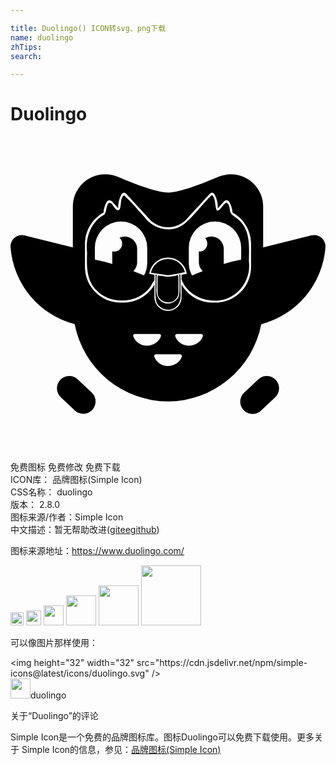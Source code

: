 ```yaml
---

title: Duolingo() ICON转svg、png下载
name: duolingo
zhTips: 
search: 

---
```


# Duolingo  <small style="font-size: 60%;font-weight: 100"></small>

<div id="svg" class="svg-wrap">
<svg role="img" xmlns="http://www.w3.org/2000/svg" viewBox="0 0 24 24"><title>Duolingo icon</title><path d="M7.2 2.869a2.458 2.458 0 00-2.45 2.455v3.117l-3.672-.913h-.002a.864.864 0 00-.242-.026.864.864 0 00-.832.919 6.573 6.573 0 004.886 5.87A7.286 7.286 0 0012 20.18a7.286 7.286 0 007.106-5.888 6.573 6.573 0 004.892-5.871.864.864 0 00-.831-.92.864.864 0 00-.245.027l-3.673.913V5.324a2.458 2.458 0 00-2.45-2.455 2.845 2.845 0 00-.96.192c-1.87.797-3.114 1.188-3.831 1.2-.717-.012-1.962-.403-3.832-1.2a2.845 2.845 0 00-.975-.192zm8.135 1.408a.19.19 0 01.036 0c.065.008.127.05.176.127a1.95 1.95 0 01.07.143 1.95 1.95 0 01.037.088 1.95 1.95 0 01.035.092 1.95 1.95 0 01.029.094 1.95 1.95 0 01.025.093 1.95 1.95 0 01.019.096 1.95 1.95 0 01.015.097 1.95 1.95 0 01.01.093 1.95 1.95 0 01.005.102 1.95 1.95 0 010 .157 2.723 2.723 0 01.007 0l.473-.526a.248.248 0 01.01-.01.248.248 0 01.01-.009.248.248 0 01.012-.01.248.248 0 01.007-.006.248.248 0 01.012-.008.248.248 0 01.009-.006.248.248 0 01.011-.006.248.248 0 01.01-.005.248.248 0 01.011-.005.248.248 0 01.013-.005.248.248 0 01.01-.003.248.248 0 01.013-.004.248.248 0 01.013-.003.248.248 0 01.011-.002.248.248 0 01.016-.002.248.248 0 01.007 0 .248.248 0 01.02 0 .248.248 0 01.005 0 .248.248 0 01.017.002.248.248 0 01.01 0 .248.248 0 01.011.003.248.248 0 01.013.003.248.248 0 01.013.004.248.248 0 01.01.003.248.248 0 01.011.005.248.248 0 01.013.006.248.248 0 01.001 0 .248.248 0 01.004.002.248.248 0 01.016.01.248.248 0 01.008.004.248.248 0 01.012.008.248.248 0 01.01.01.248.248 0 01.007.005.248.248 0 01.011.011.248.248 0 01.007.008.248.248 0 01.006.007.248.248 0 01.01.014.248.248 0 01.003.005.248.248 0 01.01.017 1.95 1.95 0 01.06.121 1.95 1.95 0 01.04.088 1.95 1.95 0 01.035.094 1.95 1.95 0 01.03.088 1.95 1.95 0 01.025.097 1.95 1.95 0 01.021.094 1.95 1.95 0 01.016.098 1.95 1.95 0 01.016.132 2.723 2.723 0 01.192.119 2.723 2.723 0 01.11.079 2.723 2.723 0 01.11.083 2.723 2.723 0 01.1.088 2.723 2.723 0 01.101.095 2.723 2.723 0 01.092.098 2.723 2.723 0 01.09.103 2.723 2.723 0 01.082.108 2.723 2.723 0 01.08.112 2.723 2.723 0 01.07.114 2.723 2.723 0 01.068.12 2.723 2.723 0 01.059.122 2.723 2.723 0 01.054.123 2.723 2.723 0 01.048.131 2.723 2.723 0 01.042.126 2.723 2.723 0 01.034.135 2.723 2.723 0 01.03.13 2.723 2.723 0 01.02.135 2.723 2.723 0 01.016.136 2.723 2.723 0 01.011.225v1.758a2.715 2.715 0 01-.011.237 2.715 2.715 0 01-.017.132 2.715 2.715 0 01-.02.135 2.715 2.715 0 01-.03.136 2.715 2.715 0 01-.033.127 2.715 2.715 0 01-.044.134 2.715 2.715 0 01-.045.123 2.715 2.715 0 01-.057.126 2.715 2.715 0 01-.058.12 2.715 2.715 0 01-.068.118 2.715 2.715 0 01-.07.116 2.715 2.715 0 01-.078.109 2.715 2.715 0 01-.084.11 2.715 2.715 0 01-.09.102 2.715 2.715 0 01-.09.097 2.715 2.715 0 01-.104.096 2.715 2.715 0 01-.098.087 2.715 2.715 0 01-.107.081 2.715 2.715 0 01-.113.081 2.715 2.715 0 01-.113.07 2.715 2.715 0 01-.12.068 2.715 2.715 0 01-.119.057 2.715 2.715 0 01-.127.058 2.715 2.715 0 01-.123.045 2.715 2.715 0 01-.133.044 2.715 2.715 0 01-.132.033 2.715 2.715 0 01-.13.03 2.715 2.715 0 01-.14.02 2.715 2.715 0 01-.129.017 2.715 2.715 0 01-.237.011h-.21a2.714 2.714 0 01-.244-.012 2.714 2.714 0 01-.134-.017 2.714 2.714 0 01-.133-.02 2.714 2.714 0 01-.136-.032 2.714 2.714 0 01-.127-.032 2.714 2.714 0 01-.131-.045 2.714 2.714 0 01-.126-.046 2.714 2.714 0 01-.124-.056 2.714 2.714 0 01-.121-.059 2.714 2.714 0 01-.118-.068 2.714 2.714 0 01-.116-.071 2.714 2.714 0 01-.107-.079 2.714 2.714 0 01-.11-.083 2.714 2.714 0 01-.102-.09 2.714 2.714 0 01-.098-.092 2.714 2.714 0 01-.094-.102 2.714 2.714 0 01-.088-.1 2.714 2.714 0 01-.081-.109 2.714 2.714 0 01-.08-.11 2.714 2.714 0 01-.068-.115 2.714 2.714 0 01-.028-.048v.98a1.032 1.032 0 01-.004.073 1.032 1.032 0 01-.004.05 1.032 1.032 0 01-.008.054 1.032 1.032 0 010 .002 1.032 1.032 0 01-.009.042 1.032 1.032 0 01-.016.063 1.032 1.032 0 01-.01.034 1.032 1.032 0 01-.024.065 1.032 1.032 0 01-.012.031 1.032 1.032 0 01-.033.067 1.032 1.032 0 01-.018.034 1.032 1.032 0 01-.025.04 1.032 1.032 0 01-.032.047 1.032 1.032 0 01-.028.037 1.032 1.032 0 01-.034.042 1.032 1.032 0 01-.035.038 1.032 1.032 0 01-.037.036 1.032 1.032 0 01-.04.034 1.032 1.032 0 01-.038.031 1.032 1.032 0 01-.044.032 1.032 1.032 0 01-.041.027 1.032 1.032 0 01-.046.026 1.032 1.032 0 01-.045.024 1.032 1.032 0 01-.047.02 1.032 1.032 0 01-.05.02 1.032 1.032 0 01-.047.016 1.032 1.032 0 01-.049.014 1.032 1.032 0 01-.052.012 1.032 1.032 0 01-.05.009 1.032 1.032 0 01-.052.006 1.032 1.032 0 01-.049.004 1.032 1.032 0 01-.053 0 1.032 1.032 0 01-.052 0 1.032 1.032 0 01-.05-.004 1.032 1.032 0 01-.051-.006 1.032 1.032 0 01-.052-.01 1.032 1.032 0 01-.05-.011 1.032 1.032 0 01-.05-.014 1.032 1.032 0 01-.047-.016 1.032 1.032 0 01-.05-.02 1.032 1.032 0 01-.046-.02 1.032 1.032 0 01-.046-.024 1.032 1.032 0 01-.046-.026 1.032 1.032 0 01-.04-.027 1.032 1.032 0 01-.045-.032 1.032 1.032 0 01-.038-.031 1.032 1.032 0 01-.04-.034 1.032 1.032 0 01-.036-.036 1.032 1.032 0 01-.035-.038 1.032 1.032 0 01-.035-.042 1.032 1.032 0 01-.028-.037 1.032 1.032 0 01-.032-.047 1.032 1.032 0 01-.018-.03 1.032 1.032 0 01-.046-.087 1.032 1.032 0 01-.003-.006 1.032 1.032 0 01-.034-.084 1.032 1.032 0 01-.005-.015 1.032 1.032 0 01-.022-.073 1.032 1.032 0 01-.008-.032 1.032 1.032 0 01-.011-.06 1.032 1.032 0 01-.007-.043 1.032 1.032 0 01-.003-.034 1.032 1.032 0 01-.002-.02 1.032 1.032 0 010-.002 1.032 1.032 0 01-.003-.068v-.979a2.714 2.714 0 01-.026.046 2.714 2.714 0 01-.07.116 2.714 2.714 0 01-.077.107 2.714 2.714 0 01-.084.113 2.714 2.714 0 01-.086.097 2.714 2.714 0 01-.095.104 2.714 2.714 0 01-.1.092 2.714 2.714 0 01-.1.09 2.714 2.714 0 01-.11.083 2.714 2.714 0 01-.108.079 2.714 2.714 0 01-.114.07 2.714 2.714 0 01-.12.069 2.714 2.714 0 01-.12.058 2.714 2.714 0 01-.124.056 2.714 2.714 0 01-.129.047 2.714 2.714 0 01-.128.044 2.714 2.714 0 01-.127.032 2.714 2.714 0 01-.137.032 2.714 2.714 0 01-.13.02 2.714 2.714 0 01-.137.017 2.714 2.714 0 01-.245.012h-.21a2.715 2.715 0 01-.237-.012 2.715 2.715 0 01-.13-.016 2.715 2.715 0 01-.14-.02 2.715 2.715 0 01-.128-.03 2.715 2.715 0 01-.133-.033 2.715 2.715 0 01-.132-.044 2.715 2.715 0 01-.123-.045 2.715 2.715 0 01-.128-.058 2.715 2.715 0 01-.12-.057 2.715 2.715 0 01-.119-.069 2.715 2.715 0 01-.113-.069 2.715 2.715 0 01-.113-.08 2.715 2.715 0 01-.106-.082 2.715 2.715 0 01-.099-.087 2.715 2.715 0 01-.103-.096 2.715 2.715 0 01-.09-.097 2.715 2.715 0 01-.09-.102 2.715 2.715 0 01-.084-.11 2.715 2.715 0 01-.078-.109 2.715 2.715 0 01-.071-.116 2.715 2.715 0 01-.068-.118 2.715 2.715 0 01-.058-.12 2.715 2.715 0 01-.056-.126 2.715 2.715 0 01-.045-.124 2.715 2.715 0 01-.045-.133 2.715 2.715 0 01-.032-.127 2.715 2.715 0 01-.03-.136 2.715 2.715 0 01-.02-.135 2.715 2.715 0 01-.017-.132 2.715 2.715 0 01-.012-.238V8.17a2.723 2.723 0 01.012-.227 2.723 2.723 0 01.016-.135 2.723 2.723 0 01.02-.132 2.723 2.723 0 01.03-.136 2.723 2.723 0 01.035-.13 2.723 2.723 0 01.042-.129 2.723 2.723 0 01.047-.128 2.723 2.723 0 01.056-.126 2.723 2.723 0 01.058-.119 2.723 2.723 0 01.07-.123 2.723 2.723 0 01.069-.111 2.723 2.723 0 01.081-.114 2.723 2.723 0 01.08-.106 2.723 2.723 0 01.091-.103 2.723 2.723 0 01.093-.1 2.723 2.723 0 01.097-.09 2.723 2.723 0 01.106-.093 2.723 2.723 0 01.104-.08 2.723 2.723 0 01.114-.08 2.723 2.723 0 01.192-.119 1.95 1.95 0 01.016-.133 1.95 1.95 0 01.015-.094 1.95 1.95 0 01.021-.096 1.95 1.95 0 01.025-.093 1.95 1.95 0 01.03-.094 1.95 1.95 0 01.034-.091 1.95 1.95 0 01.04-.089 1.95 1.95 0 01.058-.118.248.248 0 01.01-.018.248.248 0 01.004-.005.248.248 0 01.01-.013.248.248 0 01.006-.007.248.248 0 01.007-.008.248.248 0 01.01-.011.248.248 0 01.007-.006.248.248 0 01.011-.009.248.248 0 01.012-.008.248.248 0 01.008-.005.248.248 0 01.016-.009.248.248 0 01.006-.003.248.248 0 01.013-.006.248.248 0 01.011-.005.248.248 0 01.01-.003.248.248 0 01.013-.004.248.248 0 01.013-.003.248.248 0 01.011-.002.248.248 0 01.01-.001.248.248 0 01.017-.002.248.248 0 01.006 0 .248.248 0 01.019 0 .248.248 0 01.007 0 .248.248 0 01.016.003.248.248 0 01.01.002.248.248 0 01.014.003.248.248 0 01.012.004.248.248 0 01.011.003.248.248 0 01.013.005.248.248 0 01.01.005.248.248 0 01.01.005.248.248 0 01.012.006.248.248 0 01.009.006.248.248 0 01.012.008.248.248 0 01.007.005.248.248 0 01.012.01.248.248 0 01.01.01.248.248 0 01.01.01v-.005l.471.523a2.723 2.723 0 01.01 0 1.95 1.95 0 01-.001-.155 1.95 1.95 0 01.006-.103 1.95 1.95 0 01.009-.093 1.95 1.95 0 01.015-.097 1.95 1.95 0 01.02-.095 1.95 1.95 0 01.024-.094 1.95 1.95 0 01.03-.094 1.95 1.95 0 01.034-.092 1.95 1.95 0 01.036-.087 1.95 1.95 0 01.07-.142c.085-.135.214-.163.32-.083.015.011.03.025.044.04l1.78 1.94v-.002a1.926 1.926 0 00.092.089 1.926 1.926 0 00.071.064 1.926 1.926 0 00.076.06 1.926 1.926 0 00.078.057 1.926 1.926 0 00.08.05 1.926 1.926 0 00.084.05 1.926 1.926 0 00.085.043 1.926 1.926 0 00.087.04 1.926 1.926 0 00.092.036 1.926 1.926 0 00.089.03 1.926 1.926 0 00.095.026 1.926 1.926 0 00.091.022 1.926 1.926 0 00.097.016 1.926 1.926 0 00.094.013 1.926 1.926 0 00.096.006 1.926 1.926 0 00.096.003 1.926 1.926 0 00.097-.003 1.926 1.926 0 00.096-.006 1.926 1.926 0 00.094-.013 1.926 1.926 0 00.097-.016 1.926 1.926 0 00.09-.022 1.926 1.926 0 00.096-.025 1.926 1.926 0 00.089-.031 1.926 1.926 0 00.092-.036 1.926 1.926 0 00.087-.04 1.926 1.926 0 00.085-.043 1.926 1.926 0 00.084-.05 1.926 1.926 0 00.08-.05 1.926 1.926 0 00.078-.058 1.926 1.926 0 00.075-.059 1.926 1.926 0 00.072-.064 1.926 1.926 0 00.092-.089V6.3l1.78-1.94a.294.294 0 01.044-.04.212.212 0 01.107-.044zm.02.168c-.813.742-1.419 1.714-2.325 2.358-.932.557-2.21.194-2.823-.67-.512-.56-1.007-1.17-1.563-1.667-.324.258-.164.745-.332 1.078-.208.206-.42-.181-.526-.316-.084-.17-.317-.283-.386-.048-.163.278-.04.74-.416.857-.919.59-1.277 1.757-1.149 2.792-.03.982-.066 2.116.698 2.859 1.106 1.18 3.29 1.048 4.174-.32.058-.14.145-.301.261-.42v-.42a1.048 1.048 0 010-.006l-.35-.059a.052.052 0 01-.042-.058 1.446 1.446 0 011.418-1.194 1.446 1.446 0 011.43 1.194.052.052 0 01-.043.058l-.35.06a1.03 1.03 0 010 .001v.38l.007.001c.584 1.534 2.728 2.067 4.017 1.128a2.694 2.694 0 001.106-2.535c.014-1.033.13-2.231-.653-3.042-.216-.27-.604-.399-.762-.697-.055-.25-.041-.588-.286-.736-.31.129-.381.556-.728.634-.2-.38-.055-.897-.377-1.213zM8.422 6.468a1.995 1.995 0 011.994 1.995v1.2a1.996 1.996 0 01-.245.913 27.203 27.203 0 00-.815-.328.95.95 0 00.035-.037.95.95 0 00.016-.018.95.95 0 00.048-.058.95.95 0 00.012-.017.95.95 0 00.04-.06.95.95 0 00.013-.02.95.95 0 00.032-.062.95.95 0 00.011-.022.95.95 0 00.024-.06.95.95 0 00.012-.031.95.95 0 00.017-.058.95.95 0 00.009-.033.95.95 0 00.01-.054.95.95 0 00.007-.043.95.95 0 00.007-.082V8.56a.95.95 0 00-.004-.08.95.95 0 00-.005-.047.95.95 0 00-.007-.047.95.95 0 00-.01-.047.95.95 0 00-.012-.045.95.95 0 00-.016-.047.95.95 0 00-.015-.042.95.95 0 00-.02-.047.95.95 0 00-.02-.04.95.95 0 00-.025-.042.95.95 0 00-.024-.04A.95.95 0 009.464 8a.95.95 0 00-.03-.039.95.95 0 00-.03-.034.95.95 0 00-.033-.036.95.95 0 00-.035-.032.95.95 0 00-.035-.031.95.95 0 00-.038-.029.95.95 0 00-.039-.028.95.95 0 00-.04-.025.95.95 0 00-.04-.023.95.95 0 00-.043-.02.95.95 0 00-.046-.02.95.95 0 00-.043-.017.95.95 0 00-.043-.014.95.95 0 00-.049-.012.95.95 0 00-.046-.01.95.95 0 00-.045-.008.95.95 0 00-.048-.006.95.95 0 00-.08-.004.96.96 0 00-.06.004.96.96 0 00-.05.005.96.96 0 00-.043.007.96.96 0 00-.051.01.96.96 0 00-.045.012.96.96 0 00-.047.014.96.96 0 00-.046.018.96.96 0 00-.055.023.6.6 0 01.04.04.6.6 0 01.022.024.6.6 0 01.017.02.6.6 0 01.018.025.6.6 0 01.017.026.6.6 0 01.013.023.6.6 0 01.016.028.6.6 0 01.011.026.6.6 0 01.013.03.6.6 0 01.008.025.6.6 0 01.01.031.6.6 0 01.007.03.6.6 0 01.006.029.6.6 0 01.004.037.6.6 0 01.002.021.6.6 0 010 .041.6.6 0 010 .02.6.6 0 01-.002.03.6.6 0 01-.003.031.6.6 0 01-.004.024.6.6 0 01-.007.034.6.6 0 01-.008.028.6.6 0 01-.01.03.6.6 0 01-.012.03.6.6 0 01-.01.024.6.6 0 01-.016.03.6.6 0 01-.013.024.6.6 0 01-.02.03.6.6 0 01-.012.018.6.6 0 01-.026.032.6.6 0 01-.013.015.6.6 0 01-.02.02.6.6 0 01-.024.024.6.6 0 01-.02.015.6.6 0 01-.025.021.6.6 0 01-.027.018.6.6 0 01-.024.015.6.6 0 01-.023.012.6.6 0 01-.03.016.6.6 0 01-.034.013.6.6 0 01-.02.008.6.6 0 01-.038.011.6.6 0 01-.02.006.6.6 0 01-.034.006.6.6 0 01-.026.005.6.6 0 01-.04.003.6.6 0 01-.018.002.6.6 0 01-.035 0 .6.6 0 01-.028 0 .6.6 0 01-.031-.005.6.6 0 01-.026-.003.6.6 0 01-.056-.012v.859a.95.95 0 00.004.048.95.95 0 00.007.062 15.08 15.08 0 00-1.336-.332v-.908a1.987 1.987 0 011.996-1.995zm7.156 0a1.995 1.995 0 011.996 1.995v.909c-.425.085-.87.195-1.336.333a.95.95 0 00.007-.066.95.95 0 00.004-.046V8.56a.95.95 0 00-.004-.081.95.95 0 00-.006-.046.95.95 0 00-.007-.047.95.95 0 00-.01-.046.95.95 0 00-.012-.048.95.95 0 00-.014-.041.95.95 0 00-.018-.048.95.95 0 00-.019-.043.95.95 0 00-.02-.042.95.95 0 00-.024-.04.95.95 0 00-.025-.042.95.95 0 00-.028-.039.95.95 0 00-.028-.036.95.95 0 00-.032-.037.95.95 0 00-.032-.035.95.95 0 00-.036-.033.95.95 0 00-.033-.03.95.95 0 00-.04-.03.95.95 0 00-.037-.026.95.95 0 00-.042-.026.95.95 0 00-.04-.023.95.95 0 00-.042-.02.95.95 0 00-.046-.02.95.95 0 00-.04-.016.95.95 0 00-.048-.015.95.95 0 00-.046-.012.95.95 0 00-.047-.01.95.95 0 00-.047-.007.95.95 0 00-.045-.006.95.95 0 00-.081-.004.96.96 0 00-.057.004.96.96 0 00-.045.004.96.96 0 00-.052.008.96.96 0 00-.044.008.96.96 0 00-.046.012.96.96 0 00-.047.014.96.96 0 00-.043.016.96.96 0 00-.045.018.96.96 0 00-.045.023.96.96 0 00-.048.024.6.6 0 01.04.045.6.6 0 01.033.05.6.6 0 01.03.052.6.6 0 01.024.055.6.6 0 01.018.057.6.6 0 01.005.025.6.6 0 01.007.034.6.6 0 01.005.042.6.6 0 01.002.017.6.6 0 010 .001.6.6 0 010 .06.6.6 0 01-.005.06.6.6 0 01-.004.022.6.6 0 01-.007.036.6.6 0 01-.017.057.6.6 0 010 .001.6.6 0 01-.023.055.6.6 0 01-.028.053.6.6 0 01-.033.05.6.6 0 01-.039.046.6.6 0 01-.042.042.6.6 0 01-.046.038.6.6 0 01-.05.033.6.6 0 01-.001 0 .6.6 0 01-.053.027.6.6 0 01-.055.023.6.6 0 01-.058.016.6.6 0 01-.032.006.6.6 0 01-.087.01.6.6 0 01-.06 0v.838a.95.95 0 00.007.084.95.95 0 00.007.042.95.95 0 00.01.054.95.95 0 00.01.032.95.95 0 00.016.06.95.95 0 00.011.029.95.95 0 00.025.06.95.95 0 00.01.022.95.95 0 00.034.063.95.95 0 00.011.018.95.95 0 00.041.063.95.95 0 00.01.012.95.95 0 00.052.063.95.95 0 00.008.008.95.95 0 00.043.046c-.268.103-.54.213-.815.33a1.996 1.996 0 01-.247-.916v-1.2a1.986 1.986 0 011.995-1.995zM12.035 9.32c-.038 0-.077 0-.115.003a1.35 1.35 0 00-1.224 1.042l1.301.198.688-.108.603-.138c-.13-.565-.68-.983-1.253-.997zm.86 1.184c-.084-.005-.009.142-.024.214.01.453.025.912-.024 1.362-.143.554-.892.836-1.35.477-.337-.235-.425-.684-.371-1.068-.001-.32-.02-.641.014-.96-.161-.086-.06.106-.086.194.01.609-.049 1.226.045 1.829.186.598 1.027.855 1.5.43.31-.25.399-.685.35-1.067-.004-.466.012-.933-.009-1.399a.142.142 0 00-.046-.012zm-.144.046a.399.399 0 00-.066.013 1.568 1.568 0 01-.112.036l-.03.008a1.3 1.3 0 01-.085.02l-.028.006a1.681 1.681 0 01-.27.03l-.035.002a3.33 3.33 0 01-.148 0h-.016a2.6 2.6 0 01-.171-.013c-.006 0-.012 0-.017-.002a5.958 5.958 0 01-.279-.038l-.072-.01-.182-.033a.794.754 0 00-.035.223v1.087a.803.763 0 00.795.755.794.754 0 00.794-.755V10.79a.795.755 0 00-.043-.243zm.04 1.367a.794.794 0 01-.005.035.794.794 0 00.004-.035zm-.013.082a.794.794 0 01-.007.03.794.794 0 00.007-.03zm-.02.075a.794.794 0 01-.01.03.794.794 0 00.01-.03zm-.028.079a.794.794 0 01-.01.022.794.794 0 00.01-.022zm-.035.071a.794.794 0 01-.012.02.794.794 0 00.012-.02zm-.044.07a.794.794 0 01-.01.014.794.794 0 00.01-.014zm-.05.064a.794.794 0 01-.01.01.794.794 0 00.01-.01zm-.053.056a.794.794 0 01-.006.006.794.794 0 00.006-.006zm-3.066 2.62a.132.132 0 01.014 0h1.823a.14.14 0 01.14.181c-.14.42-.573.709-1.056.712a1.085 1.085 0 01-1.047-.712.132.132 0 01.126-.182zm3.203 0a.144.144 0 01.005 0h1.824a.14.14 0 01.14.179c-.14.418-.572.71-1.06.71a1.085 1.085 0 01-1.043-.708.144.144 0 01.134-.18zm-1.6 1.548a.14.14 0 01.005 0h1.824a.14.14 0 01.139.182c-.135.423-.568.711-1.056.711a1.085 1.085 0 01-1.046-.711.14.14 0 01.135-.182zM4.45 18.236a.931.931 0 00-.66.299v-.002a.944.944 0 00.041 1.325l1.088 1.02a.938.938 0 001.284-1.367l-1.088-1.019a.931.931 0 00-.665-.256zm15.115 0a.931.931 0 00-.678.256l-1.089 1.019a.938.938 0 001.285 1.368l1.087-1.019a.944.944 0 00.042-1.325.931.931 0 00-.647-.299z"/></svg>
</div>
<detail full-name='duolingo'></detail>

<div class="detail-page">
<p>
<span><span class="badge-success badge">免费图标</span> <span class="badge-success badge">免费修改</span>  <span class="badge-success badge">免费下载</span> </span>
<br/>
<span>
ICON库：
<span class="badge-secondary badge">品牌图标(Simple Icon)</span> 
</span>
<br/>
<span>
CSS名称：
<span class="badge-secondary badge">duolingo</span> 
</span>

<br/>
<span>
版本：
<span class="badge-secondary badge">2.8.0</span> 
</span>
<br/>
<span>图标来源/作者：<span class="badge-light badge">Simple Icon</span></span> 
<br/>
<span class="zh-detail">中文描述：暂无<span class="help-link"><span>帮助改进</span>(<a href="https://gitee.com/liuwave/icon-helper/edit/master/json/brands/duolingo.json" target="_blank" rel="noopener noreferrer">gitee</a><a href="https://github.com/liuwave/icon-helper/edit/master/json/brands/duolingo.json" target="_blank" rel="noopener noreferrer">github</a></span>)</span><br/>
</p>
</div><div class="description description alert alert-light"><p>图标来源地址：<a href="https://www.duolingo.com/" target="_blank" rel="noopener noreferrer">https://www.duolingo.com/</a></p></div>
<div class="alert alert-dark">
<img height="21" width="21" src="https://cdn.jsdelivr.net/npm/simple-icons@latest/icons/duolingo.svg" />
<img height="24" width="24" src="https://cdn.jsdelivr.net/npm/simple-icons@latest/icons/duolingo.svg" />
<img height="32" width="32" src="https://cdn.jsdelivr.net/npm/simple-icons@latest/icons/duolingo.svg" />
<img height="48" width="48" src="https://cdn.jsdelivr.net/npm/simple-icons@latest/icons/duolingo.svg" />
<img height="64" width="64" src="https://cdn.jsdelivr.net/npm/simple-icons@latest/icons/duolingo.svg" />
<img height="96" width="96" src="https://cdn.jsdelivr.net/npm/simple-icons@latest/icons/duolingo.svg" />

</div>
<div>
  <p>可以像图片那样使用：    
  </p>
  <div class="alert alert-primary" style="font-size: 14px">
    &lt;img height="32" width="32" src="https://cdn.jsdelivr.net/npm/simple-icons@latest/icons/duolingo.svg" /&gt;
    <copy-btn content='<img height="32" width="32" src="https://cdn.jsdelivr.net/npm/simple-icons@latest/icons/duolingo.svg" />'></copy-btn>
  </div>
  <div class="alert alert-secondary">
    <img height="32" width="32" src="https://cdn.jsdelivr.net/npm/simple-icons@latest/icons/duolingo.svg" />duolingo
    <copy-btn content="duolingo" btn-title="复制图标名称"></copy-btn>
  </div>
</div>

<Vssue title="关于“Duolingo”的评论" >关于“Duolingo”的评论</Vssue>


<div><p>Simple Icon是一个免费的品牌图标库。图标Duolingo可以免费下载使用。更多关于  Simple Icon的信息，参见：<a target="_blank" href="https://iconhelper.cn/brands.html">品牌图标(Simple Icon)</a>
</p></div>
